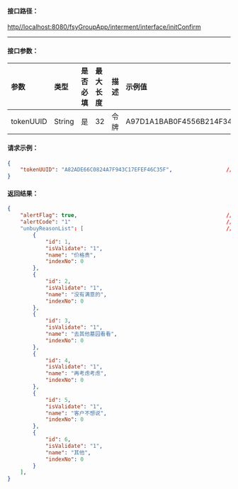 #### 接口**路径：**

[http//localhost:8080/fsyGroupApp/interment/interface/initConfirm](http:8080/fsyGroupApp/common/interface/appIndex)

---

#### 接口参数：

| 参数 | 类型 | 是否必填 | 最大长度 | 描述 | 示例值 |
| :--- | :--- | :--- | :--- | :--- | :--- |
| tokenUUID | String | 是 | 32 | 令牌 | A97D1A1BAB0F4556B214F34B9699F827 |

#### 请求示例：

```json
{
    "tokenUUID": "A82ADE66C0824A7F943C17EFEF46C35F",                 //令牌
}
```

#### 返回结果：

```json
{
    "alertFlag": true,                                               //成功标识
    "alertCode": "1"                                                 //成功编码
    "unbuyReasonList": [                                             //未购买原因
        {
            "id": 1,
            "isValidate": "1",
            "name": "价格贵",
            "indexNo": 0
        },
        {
            "id": 2,
            "isValidate": "1",
            "name": "没有满意的",
            "indexNo": 0
        },
        {
            "id": 3,
            "isValidate": "1",
            "name": "去其他墓园看看",
            "indexNo": 0
        },
        {
            "id": 4,
            "isValidate": "1",
            "name": "再考虑考虑",
            "indexNo": 0
        },
        {
            "id": 5,
            "isValidate": "1",
            "name": "客户不想说",
            "indexNo": 0
        },
        {
            "id": 6,
            "isValidate": "1",
            "name": "其他",
            "indexNo": 0
        }
    ],
}
```



